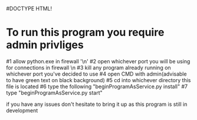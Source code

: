 #DOCTYPE HTML!
<h1>To run this program you require admin privliges</h1>

#1 allow python.exe in firewall '\n'
#2 open whichever port you will be using for connections in firewall \n
#3 kill any program already running on whichever port you've decided to use
#4 open CMD with admin(advisable to have green text on black background)
#5 cd into whichever directory this file is located
#6 type the following "beginProgramAsService.py install"
#7 type "beginProgramAsService.py start"

if you have any issues don't hesitate to bring it up as this program is still in development
